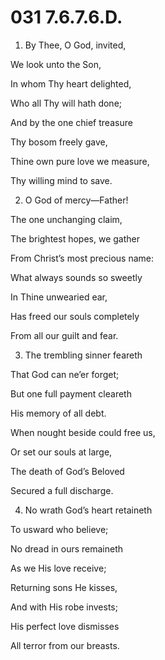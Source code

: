 # 031 7.6.7.6.D.

1.  By Thee, O God, invited,

We look unto the Son,

In whom Thy heart delighted,

Who all Thy will hath done;

And by the one chief treasure

Thy bosom freely gave,

Thine own pure love we measure,

Thy willing mind to save.

2.  O God of mercy—Father!

The one unchanging claim,

The brightest hopes, we gather

From Christ’s most precious name:

What always sounds so sweetly

In Thine unwearied ear,

Has freed our souls completely

From all our guilt and fear.

3.  The trembling sinner feareth

That God can ne’er forget;

But one full payment cleareth

His memory of all debt.

When nought beside could free us,

Or set our souls at large,

The death of God’s Beloved

Secured a full discharge.

4.  No wrath God’s heart retaineth

To usward who believe;

No dread in ours remaineth

As we His love receive;

Returning sons He kisses,

And with His robe invests;

His perfect love dismisses

All terror from our breasts.

